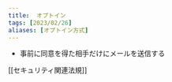 ```yaml
---
title:  オプトイン
tags: [2023/02/26]
aliases: [オプトイン方式]
---
```


- 事前に同意を得た相手だけにメールを送信する

[[セキュリティ関連法規]]